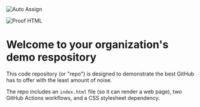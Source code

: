 ![Auto Assign](https://github.com/techzy-ecommerce/demo-repository/actions/workflows/auto-assign.yml/badge.svg)

![Proof HTML](https://github.com/techzy-ecommerce/demo-repository/actions/workflows/proof-html.yml/badge.svg)

# Welcome to your organization's demo respository
This code repository (or "repo") is designed to demonstrate the best GitHub has to offer with the least amount of noise.

The repo includes an `index.html` file (so it can render a web page), two GitHub Actions workflows, and a CSS stylesheet dependency.
